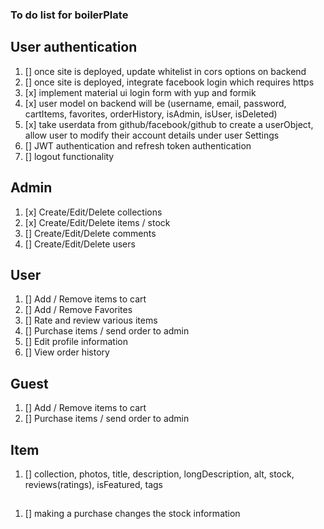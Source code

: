 ### To do list for boilerPlate

## User authentication

1. [] once site is deployed, update whitelist in cors options on backend
2. [] once site is deployed, integrate facebook login which requires https
3. [x] implement material ui login form with yup and formik
4. [x] user model on backend will be (username, email, password,  cartItems, favorites, orderHistory, isAdmin, isUser, isDeleted)
5. [x] take userdata from github/facebook/github to create a userObject, allow user to modify their account details under user Settings 
6. [] JWT authentication and refresh token authentication
7. [] logout functionality

## Admin

1. [x] Create/Edit/Delete collections
2. [x] Create/Edit/Delete items / stock
3. [] Create/Edit/Delete comments
4. [] Create/Edit/Delete users

## User

1. [] Add / Remove items to cart
2. [] Add / Remove Favorites
3. [] Rate and review various items
4. [] Purchase items / send order to admin
5. [] Edit profile information
6. [] View order history

## Guest

1. [] Add / Remove items to cart
4. [] Purchase items / send order to admin

## Item 

1. [] collection, photos, title, description, longDescription, alt, stock, reviews(ratings), isFeatured, tags

##

1. [] making a purchase changes the stock information

